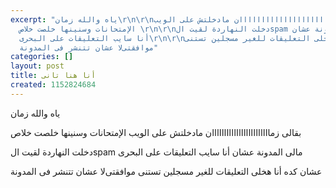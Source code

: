 ```yaml
---
excerpt: "ياه والله زمان\r\n\r\nبقالى زماااااااااااااااااااااااان مادخلتش على الويب
  اﻹمتحانات وسنينها خلصت خلاص \r\n\r\nدخلت النهاردة لقيت الspam مالى المدونة عشان
  أنا سايب التعليقات على البحرى\r\n\r\nعشان كده أنا هخلى التعليقات للغير مسجلين تستنى
  موافقتىﻻ عشان تتنشر فى المدونة"
categories: []
layout: post
title: أنا هنا تانى
created: 1152824684
---
```

ياه والله زمان

بقالى زماااااااااااااااااااااااان مادخلتش على الويب اﻹمتحانات وسنينها خلصت خلاص 

دخلت النهاردة لقيت الspam مالى المدونة عشان أنا سايب التعليقات على البحرى

عشان كده أنا هخلى التعليقات للغير مسجلين تستنى موافقتىﻻ عشان تتنشر فى المدونة
